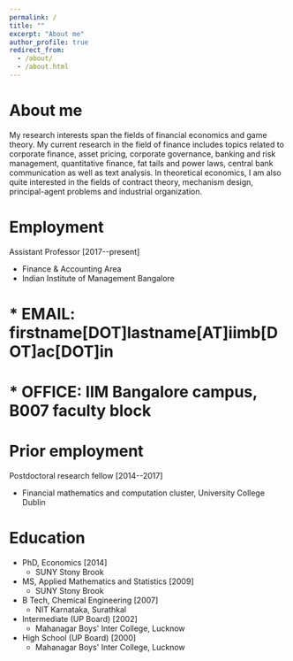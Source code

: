 ```yaml
---
permalink: /
title: ""
excerpt: "About me"
author_profile: true
redirect_from: 
  - /about/
  - /about.html
---
```


# About me

My research interests span the fields of financial economics and game theory. My current research in the field of finance includes topics related to corporate finance, asset pricing, corporate governance, banking and risk management, quantitative finance, fat tails and power laws, central bank communication as well as text analysis. In theoretical economics, I am also quite interested in the fields of contract theory, mechanism design, principal-agent problems and industrial organization.

# Employment

Assistant Professor [2017--present]
  - Finance & Accounting Area
  - Indian Institute of Management Bangalore

  # * EMAIL: firstname[DOT]lastname[AT]iimb[DOT]ac[DOT]in
  # * OFFICE: IIM Bangalore campus, B007 faculty block 

# Prior employment

Postdoctoral research fellow [2014--2017]
  - Financial mathematics and computation cluster, University College Dublin 

# Education

- PhD, Economics [2014]
  * SUNY Stony Brook 
- MS, Applied Mathematics and Statistics [2009]
  * SUNY Stony Brook 
- B Tech, Chemical Engineering [2007]
  - NIT Karnataka, Surathkal 
- Intermediate (UP Board) [2002]
  - Mahanagar Boys' Inter College, Lucknow
- High School (UP Board) [2000]
  - Mahanagar Boys' Inter College, Lucknow
